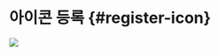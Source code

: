 아이콘 등록 {#register-icon}
============

![](/images/play-registration-and-review/play_icon_guide.png)

